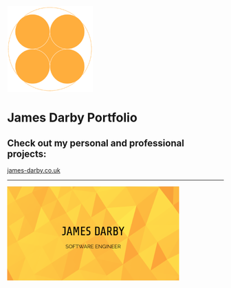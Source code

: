 <img src='readme/Logo.svg' width='200'>

<h1>James Darby Portfolio</h1>
 
<h2>Check out my personal and professional projects:</h2>
 
[james-darby.co.uk](https://james-darby.co.uk/)
<hr>
<img src='src/assets/Homepage.png' width='400'>

